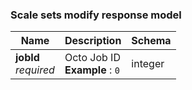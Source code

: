 
<a name="scale-sets-modify-response-model"></a>
### Scale sets modify response model

|Name|Description|Schema|
|---|---|---|
|**jobId**  <br>*required*|Octo Job ID  <br>**Example** : `0`|integer|



